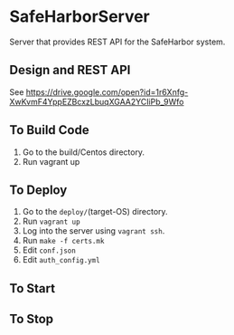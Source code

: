 # SafeHarborServer
Server that provides REST API for the SafeHarbor system.
## Design and REST API
See https://drive.google.com/open?id=1r6Xnfg-XwKvmF4YppEZBcxzLbuqXGAA2YCIiPb_9Wfo
## To Build Code
1. Go to the build/Centos directory.
2. Run vagrant up

## To Deploy
1. Go to the <code>deploy/</code>(target-OS) directory.
2. Run <code>vagrant up</code>
3. Log into the server using <code>vagrant ssh</code>.
4. Run <code>make -f certs.mk</code>
5. Edit <code>conf.json</code>
6. Edit <code>auth_config.yml</code>

## To Start

## To Stop
